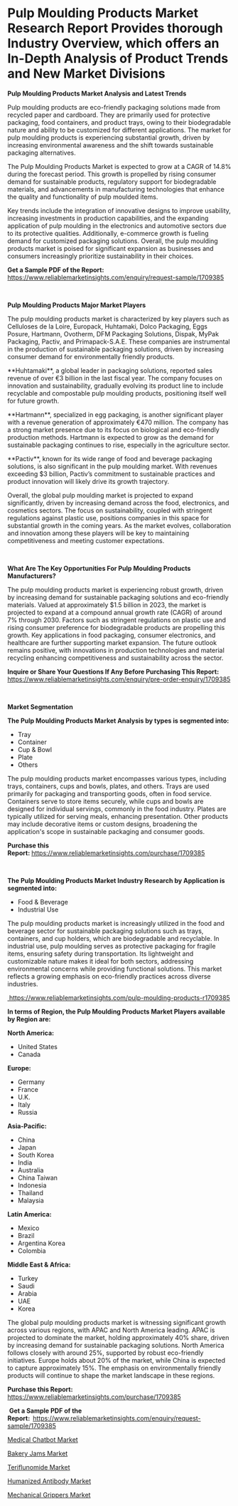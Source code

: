 <p><h1>Pulp Moulding Products Market Research Report Provides thorough Industry Overview, which offers an In-Depth Analysis of Product Trends and New Market Divisions</h1></p><p><strong>Pulp Moulding Products Market Analysis and Latest Trends</strong></p>
<p><p>Pulp moulding products are eco-friendly packaging solutions made from recycled paper and cardboard. They are primarily used for protective packaging, food containers, and product trays, owing to their biodegradable nature and ability to be customized for different applications. The market for pulp moulding products is experiencing substantial growth, driven by increasing environmental awareness and the shift towards sustainable packaging alternatives.</p><p>The Pulp Moulding Products Market is expected to grow at a CAGR of 14.8% during the forecast period. This growth is propelled by rising consumer demand for sustainable products, regulatory support for biodegradable materials, and advancements in manufacturing technologies that enhance the quality and functionality of pulp moulded items. </p><p>Key trends include the integration of innovative designs to improve usability, increasing investments in production capabilities, and the expanding application of pulp moulding in the electronics and automotive sectors due to its protective qualities. Additionally, e-commerce growth is fueling demand for customized packaging solutions. Overall, the pulp moulding products market is poised for significant expansion as businesses and consumers increasingly prioritize sustainability in their choices.</p></p>
<p><strong>Get a Sample PDF of the Report:&nbsp;</strong> <a href="https://www.reliablemarketinsights.com/enquiry/request-sample/1709385?utm_campaign=1606&utm_medium=2&utm_source=Github&utm_content=ia&utm_term=21102024&utm_id=pulp-moulding-products">https://www.reliablemarketinsights.com/enquiry/request-sample/1709385</a></p>
<p>&nbsp;</p>
<p><strong>Pulp Moulding Products Major Market Players</strong></p>
<p><p>The pulp moulding products market is characterized by key players such as Celluloses de la Loire, Europack, Huhtamaki, Dolco Packaging, Eggs Posure, Hartmann, Ovotherm, DFM Packaging Solutions, Dispak, MyPak Packaging, Pactiv, and Primapack-S.A.E. These companies are instrumental in the production of sustainable packaging solutions, driven by increasing consumer demand for environmentally friendly products.</p><p>**Huhtamaki**, a global leader in packaging solutions, reported sales revenue of over €3 billion in the last fiscal year. The company focuses on innovation and sustainability, gradually evolving its product line to include recyclable and compostable pulp moulding products, positioning itself well for future growth.</p><p>**Hartmann**, specialized in egg packaging, is another significant player with a revenue generation of approximately €470 million. The company has a strong market presence due to its focus on biological and eco-friendly production methods. Hartmann is expected to grow as the demand for sustainable packaging continues to rise, especially in the agriculture sector.</p><p>**Pactiv**, known for its wide range of food and beverage packaging solutions, is also significant in the pulp moulding market. With revenues exceeding $3 billion, Pactiv’s commitment to sustainable practices and product innovation will likely drive its growth trajectory.</p><p>Overall, the global pulp moulding market is projected to expand significantly, driven by increasing demand across the food, electronics, and cosmetics sectors. The focus on sustainability, coupled with stringent regulations against plastic use, positions companies in this space for substantial growth in the coming years. As the market evolves, collaboration and innovation among these players will be key to maintaining competitiveness and meeting customer expectations.</p></p>
<p>&nbsp;</p>
<p><strong>What Are The Key Opportunities For Pulp Moulding Products Manufacturers?</strong></p>
<p><p>The pulp moulding products market is experiencing robust growth, driven by increasing demand for sustainable packaging solutions and eco-friendly materials. Valued at approximately $1.5 billion in 2023, the market is projected to expand at a compound annual growth rate (CAGR) of around 7% through 2030. Factors such as stringent regulations on plastic use and rising consumer preference for biodegradable products are propelling this growth. Key applications in food packaging, consumer electronics, and healthcare are further supporting market expansion. The future outlook remains positive, with innovations in production technologies and material recycling enhancing competitiveness and sustainability across the sector.</p></p>
<p><strong>Inquire or Share Your Questions If Any Before Purchasing This Report:</strong> <a href="https://www.reliablemarketinsights.com/enquiry/pre-order-enquiry/1709385?utm_campaign=1606&utm_medium=2&utm_source=Github&utm_content=ia&utm_term=21102024&utm_id=pulp-moulding-products">https://www.reliablemarketinsights.com/enquiry/pre-order-enquiry/1709385</a></p>
<p>&nbsp;</p>
<p><strong>Market Segmentation</strong></p>
<p><strong>The Pulp Moulding Products Market Analysis by types is segmented into:</strong></p>
<p><ul><li>Tray</li><li>Container</li><li>Cup & Bowl</li><li>Plate</li><li>Others</li></ul></p>
<p><p>The pulp moulding products market encompasses various types, including trays, containers, cups and bowls, plates, and others. Trays are used primarily for packaging and transporting goods, often in food service. Containers serve to store items securely, while cups and bowls are designed for individual servings, commonly in the food industry. Plates are typically utilized for serving meals, enhancing presentation. Other products may include decorative items or custom designs, broadening the application's scope in sustainable packaging and consumer goods.</p></p>
<p><strong>Purchase this Report:&nbsp;</strong><a href="https://www.reliablemarketinsights.com/purchase/1709385?utm_campaign=1606&utm_medium=2&utm_source=Github&utm_content=ia&utm_term=21102024&utm_id=pulp-moulding-products">https://www.reliablemarketinsights.com/purchase/1709385</a></p>
<p>&nbsp;</p>
<p><strong>The Pulp Moulding Products Market Industry Research by Application is segmented into:</strong></p>
<p><ul><li>Food & Beverage</li><li>Industrial Use</li></ul></p>
<p><p>The pulp moulding products market is increasingly utilized in the food and beverage sector for sustainable packaging solutions such as trays, containers, and cup holders, which are biodegradable and recyclable. In industrial use, pulp moulding serves as protective packaging for fragile items, ensuring safety during transportation. Its lightweight and customizable nature makes it ideal for both sectors, addressing environmental concerns while providing functional solutions. This market reflects a growing emphasis on eco-friendly practices across diverse industries.</p></p>
<p><a href="https://www.reliablemarketinsights.com/pulp-moulding-products-r1709385?utm_campaign=1606&utm_medium=2&utm_source=Github&utm_content=ia&utm_term=21102024&utm_id=pulp-moulding-products">&nbsp;https://www.reliablemarketinsights.com/pulp-moulding-products-r1709385</a></p>
<p><strong>In terms of Region, the Pulp Moulding Products Market Players available by Region are:</strong></p>
<p>
    <p> <strong> North America: </strong>
        <ul>
            <li>United States</li>
            <li>Canada</li>
        </ul>
        </p> 
    <p> <strong> Europe: </strong>
        <ul>
            <li>Germany</li>
            <li>France</li>
            <li>U.K.</li>
            <li>Italy</li>
            <li>Russia</li>
        </ul>
        </p> 
    <p> <strong> Asia-Pacific: </strong>
        <ul>
            <li>China</li>
            <li>Japan</li>
            <li>South Korea</li>
            <li>India</li>
            <li>Australia</li>
            <li>China Taiwan</li>
            <li>Indonesia</li>
            <li>Thailand</li>
            <li>Malaysia</li>
        </ul>
        </p> 
    <p> <strong> Latin America: </strong>
        <ul>
            <li>Mexico</li>
            <li>Brazil</li>
            <li>Argentina Korea</li>
            <li>Colombia</li>
        </ul>
        </p> 
    <p> <strong> Middle East & Africa: </strong>
        <ul>
            <li>Turkey</li>
            <li>Saudi</li>
            <li>Arabia</li>
            <li>UAE</li>
            <li>Korea</li>
        </ul>
    </p>
    </p>
<p><p>The global pulp moulding products market is witnessing significant growth across various regions, with APAC and North America leading. APAC is projected to dominate the market, holding approximately 40% share, driven by increasing demand for sustainable packaging solutions. North America follows closely with around 25%, supported by robust eco-friendly initiatives. Europe holds about 20% of the market, while China is expected to capture approximately 15%. The emphasis on environmentally friendly products will continue to shape the market landscape in these regions.</p></p>
<p><strong>Purchase this Report: </strong><a href="https://www.reliablemarketinsights.com/purchase/1709385?utm_campaign=1606&utm_medium=2&utm_source=Github&utm_content=ia&utm_term=21102024&utm_id=pulp-moulding-products">https://www.reliablemarketinsights.com/purchase/1709385</a></p>
<p>&nbsp;<strong>Get a Sample PDF of the Report:&nbsp;&nbsp;</strong><a href="https://www.reliablemarketinsights.com/enquiry/request-sample/1709385?utm_campaign=1606&utm_medium=2&utm_source=Github&utm_content=ia&utm_term=21102024&utm_id=pulp-moulding-products">https://www.reliablemarketinsights.com/enquiry/request-sample/1709385</a></p>
<p><strong></strong></p>
<p><p><a href="https://www.linkedin.com/pulse/analyzing-global-medical-chatbot-market-growth-prospects-mbtte?utm_campaign=1606&utm_medium=2&utm_source=Github&utm_content=ia&utm_term=21102024&utm_id=pulp-moulding-products">Medical Chatbot Market</a></p><p><a href="https://github.com/MoonZANDRA/Market-Research-Report-List-1/blob/main/bakery-jams-market.md?utm_campaign=1606&utm_medium=2&utm_source=Github&utm_content=ia&utm_term=21102024&utm_id=pulp-moulding-products">Bakery Jams Market</a></p><p><a href="https://www.linkedin.com/pulse/teriflunomide-market-growth-outlook-from-2024-2031-projecting-wyuhe?utm_campaign=1606&utm_medium=2&utm_source=Github&utm_content=ia&utm_term=21102024&utm_id=pulp-moulding-products">Teriflunomide Market</a></p><p><a href="https://www.linkedin.com/pulse/global-perspectives-humanized-antibody-market-trends-forecast-tmfxe?utm_campaign=1606&utm_medium=2&utm_source=Github&utm_content=ia&utm_term=21102024&utm_id=pulp-moulding-products">Humanized Antibody Market</a></p><p><a href="https://issuu.com/reportprime-2/docs/mechanical-grippers-market-size-203_d97b66cf69f3a7?utm_campaign=1606&utm_medium=2&utm_source=Github&utm_content=ia&utm_term=21102024&utm_id=pulp-moulding-products">Mechanical Grippers Market</a></p></p>